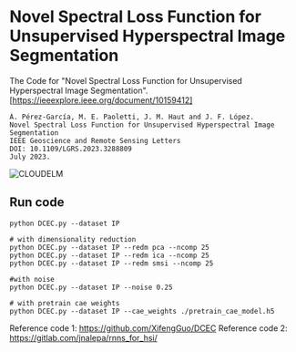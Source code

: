 # Novel Spectral Loss Function for Unsupervised Hyperspectral Image Segmentation
The Code for "Novel Spectral Loss Function for Unsupervised Hyperspectral Image Segmentation". [https://ieeexplore.ieee.org/document/10159412]
```
Á. Pérez-García, M. E. Paoletti, J. M. Haut and J. F. López.
Novel Spectral Loss Function for Unsupervised Hyperspectral Image Segmentation
IEEE Geoscience and Remote Sensing Letters
DOI: 10.1109/LGRS.2023.3288809
July 2023.
```

![CLOUDELM](./images/SPLOSS.jpg)


## Run code

```
python DCEC.py --dataset IP

# with dimensionality reduction
python DCEC.py --dataset IP --redm pca --ncomp 25
python DCEC.py --dataset IP --redm ica --ncomp 25
python DCEC.py --dataset IP --redm smsi --ncomp 25

#with noise
python DCEC.py --dataset IP --noise 0.25

# with pretrain cae weights
python DCEC.py --dataset IP --cae_weights ./pretrain_cae_model.h5
```


Reference code 1: https://github.com/XifengGuo/DCEC
Reference code 2: https://gitlab.com/jnalepa/rnns_for_hsi/
